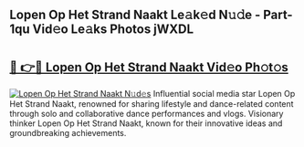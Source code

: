 ## Lopen Op Het Strand Naakt Le𝚊k𝚎d N𝚞𝚍e - Part-1qu Vid𝚎o Le𝚊ks Photos jWXDL

# <h2><a href="http://fb1i87.evod.top/?m=Lopen+Op+Het+Strand+Naakt">🔗 👉🔴 Lopen Op Het Strand Naakt Vid𝚎o Ph𝚘t𝚘s</a></h2>

[![Lopen Op Het Strand Naakt N𝚞d𝚎s](https://i.imgur.com/8V9OHl7.gif)](http://fb1i87.evod.top/?m=Lopen+Op+Het+Strand+Naakt)
Influential social media star Lopen Op Het Strand Naakt, renowned for sharing lifestyle and dance-related content through solo and collaborative dance performances and vlogs. Visionary thinker Lopen Op Het Strand Naakt, known for their innovative ideas and groundbreaking achievements. 
